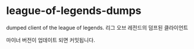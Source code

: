 # league-of-legends-dumps
dumped client of the league of legends. 리그 오브 레전드의 덤프된 클라이언트
  
마이너 버전이 업데이트 되면 커밋됩니다.
